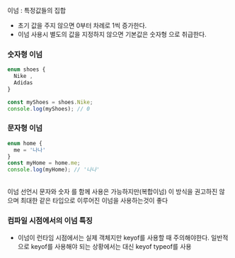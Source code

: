 이넘 : 특정값들의 집합 
- 초기 값을 주지 않으면 0부터 차례로 1씩 증가한다.
- 이넘 사용시 별도의 값을 지정하지 않으면 기본값은 숫자형 으로 취급한다.

### 숫자형 이넘
```js
enum shoes {
  Nike ,
  Adidas 
}

const myShoes = shoes.Nike; 
console.log(myShoes); // 0 
```

### 문자형 이넘
```js
enum home {
  me = '나나'
}
const myHome = home.me; 
console.log(myHome); // '나나'
```


<br />
이넘 선언시 문자와 숫자 를 함께 사용은 가능하지만(복합이넘) 이 방식을 권고하진 않으며 최대한 같은 타입으로 이루어진 이넘을 사용하는것이 좋다 


### 컴파일 시점에서의 이넘 특징
- 이넘이 런타임 시점에서는 실제 객체지만 keyof를 사용할 때 주의해야한다. 일반적으로 keyof를 사용해야 되는 상황에서는 대신 keyof typeof를 사용 